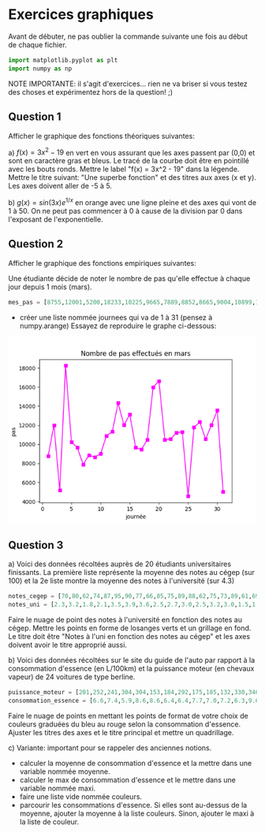 # Exercices graphiques



Avant de débuter, ne pas oublier la commande suivante une fois au début de chaque fichier.

```py
import matplotlib.pyplot as plt
import numpy as np
```
 NOTE IMPORTANTE: il s'agit d'exercices... rien ne va briser si vous testez des choses et expérimentez hors de la question! ;)

## Question 1

Afficher le graphique des fonctions théoriques suivantes:

a) $f(x) = 3x^2 - 19$ en vert en vous assurant que les axes passent par (0,0) et sont en caractère gras et bleus. Le tracé de la courbe doit être en pointillé avec les bouts ronds. Mettre le label "f(x) = 3x^2 - 19" dans la légende. Mettre le titre suivant: "Une superbe fonction" et des titres aux axes (x et y). Les axes doivent aller de -5 à 5.


b) $g(x) = sin(3x)e^{1/x}$ en orange avec une ligne pleine et des axes qui vont de 1 à 50. On ne peut pas commencer à 0 à cause de la division par 0 dans l'exposant de l'exponentielle.

## Question 2

Afficher le graphique des fonctions empiriques suivantes:

Une étudiante décide de noter le nombre de pas qu'elle effectue à chaque jour depuis 1 mois (mars).

 ```py
mes_pas = [8755,12001,5200,18233,10225,9665,7889,8852,8665,9004,10899,11323,14324,12008,13120,9663,9451,10478,15988,16632,10479,10552,11223,11299,4563,11787,12332,10545, 12018,13554,5009]

```
- créer une liste nommée journees qui va de 1 à 31 (pensez à numpy.arange) Essayez de reproduire le graphe ci-dessous:

![Question2.png](img/Question2.png)



## Question 3

a) Voici des données récoltées auprès de 20 étudiants universitaires finissants. La première liste représente la moyenne des notes au cégep (sur 100) et la 2e liste montre la moyenne des notes à l'université (sur 4.3)

```py
notes_cegep = [70,80,62,74,87,95,90,77,66,85,75,89,88,62,75,73,89,61,69,92]
notes_uni = [2.3,3.2,1.8,2.1,3.5,3.9,3.6,2.5,2.7,3.0,2.5,3.2,3.0,1.5,1.9,2.1,3.2,2.2,1.9,3.9]
```

Faire le nuage de point des notes à l'université en fonction des notes au cégep. Mettre les points en forme de losanges verts et un grillage en fond. Le titre doit être "Notes à l'uni en fonction des notes au cégep" et les axes doivent avoir le titre approprié aussi.


b) Voici des données récoltées sur le site du guide de l'auto par rapport à la consommation d'essence (en L/100km) et la puissance moteur (en chevaux vapeur) de 24 voitures de type berline.

```py
puissance_moteur = [201,252,241,304,304,153,184,292,175,185,132,330,340,145,268,240,155,329,148,300,268,132,150,240]
consommation_essence = [6.6,7.4,5.9,8.6,8.6,6.4,6.4,7.7,7.0,7.2,6.3,9.6,6.7,6.3,7.5,7.0,5.8,8.5,7.0,7.8,8.4,6.4,5.9,6.7]
```
Faire le nuage de points en mettant les points de format de votre choix de couleurs graduées du bleu au rouge selon la consommation d'essence. Ajuster les titres des axes et le titre principal et mettre un quadrillage.


c) Variante: important pour se rappeler des anciennes notions.

- calculer la moyenne de consommation d'essence et la mettre dans une variable nommée moyenne.
- calculer le max de consommation d'essence et le mettre dans une variable nommée maxi.
- faire une liste vide nommée couleurs.
- parcourir les consommations d'essence. Si elles sont au-dessus de la moyenne, ajouter la moyenne à la liste couleurs. Sinon, ajouter le maxi à la liste de couleur.  



